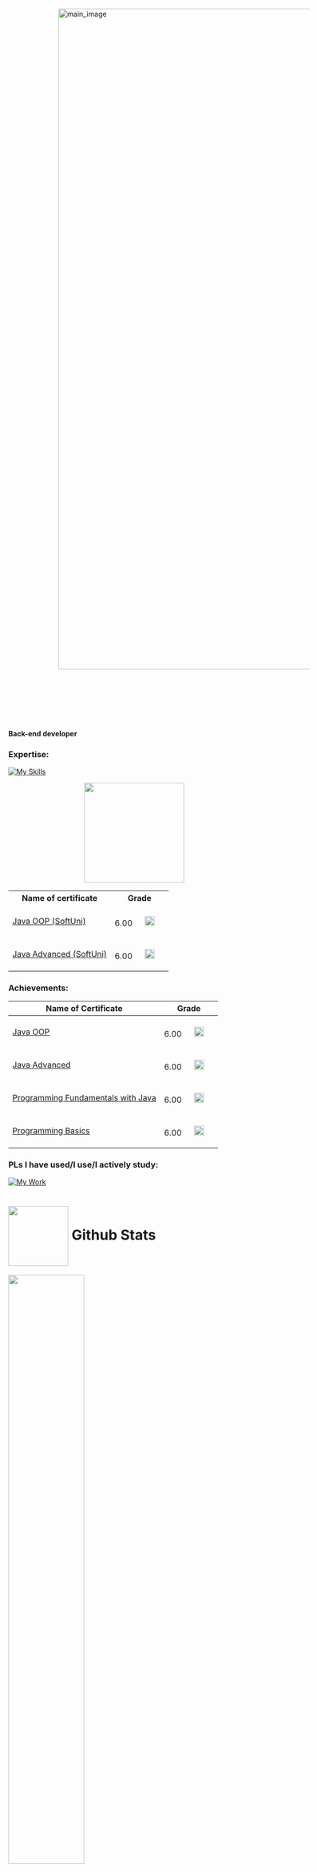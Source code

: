 <img src="https://i.ibb.co/XkDb2YqP/gh-intro-wh.png" alt="main_image" style="margin: 100px; width: 1324px;"> 

#### Back-end developer

### Expertise:  
[![My Skills](https://skillicons.dev/icons?i=c,cpp,java,cs,mysql&theme=light&perline=4)](https://skillicons.dev)

<div align="center">
    <a href="https://skillicons.dev"><img src="https://skillicons.dev/icons?i=c,cpp,java,cs,mysql&theme=light&perline=4" width="200"></a>
    <a>
    <table border="0">
        <tr>
            <th>Name of certificate</th>
            <th>Grade</th>
        </tr>
        <tr>
            <td><a href="https://softuni.bg/certificates/details/181496/a8a6284d">Java OOP (SoftUni)</a></td>
            <td>6.00 <img src="https://em-content.zobj.net/thumbs/120/apple/354/check-mark-button_2705.png" alt="image_description" style="margin: 20px; width: 20px;"></td>
        </tr>
        <tr>
            <td><a href="https://softuni.bg/certificates/details/174622/d201314a">Java Advanced (SoftUni)</a></td>
            <td>6.00 <img src="https://em-content.zobj.net/thumbs/120/apple/354/check-mark-button_2705.png" alt="image_description" style="margin: 20px; width: 20px;"></td>
        </tr>
    </table>
    </a>
</div>

### Achievements:  
| Name of Certificate  | Grade |
| ------------- | ------------- |
|  [Java OOP](https://softuni.bg/certificates/details/181496/a8a6284d) | 6.00 <img src="https://em-content.zobj.net/thumbs/120/apple/354/check-mark-button_2705.png" alt="image_description" style="margin: 20px; width: 20px;"> |
| [Java Advanced](https://softuni.bg/certificates/details/174622/d201314a) | 6.00 <img src="https://em-content.zobj.net/thumbs/120/apple/354/check-mark-button_2705.png" alt="image_description" style="margin: 20px; width: 20px;"> |
| [Programming Fundamentals with Java](https://softuni.bg/certificates/details/169306/388a139b)  | 6.00 <img src="https://em-content.zobj.net/thumbs/120/apple/354/check-mark-button_2705.png" alt="image_description" style="margin: 20px; width: 20px;"> |
| [Programming Basics](https://softuni.bg/certificates/details/108042/9a6dcaa9)  | 6.00 <img src="https://em-content.zobj.net/thumbs/120/apple/354/check-mark-button_2705.png" alt="image_description" style="margin: 20px; width: 20px;"> |
 
### PLs I have used/I use/I actively study:   
[![My Work](https://skillicons.dev/icons?i=dotnet,react,html,css,js,php&theme=light&perline=8)](https://skillicons.dev)

<div id="user-content-toc">
         <h1><img align="center" height="120" src="https://em-content.zobj.net/thumbs/120/apple/354/person-climbing_light-skin-tone_1f9d7-1f3fb_1f3fb.png"> Github Stats</h1>         
</div>

<div class='container'>
<img style="height: auto; width: 55%;" class="img" src="https://github-readme-stats.vercel.app/api?username=danikolovv&theme=dark&hide_border=false&include_all_commits=false&count_private=true" />
<img style="height: auto; width: 55%;" class="img" src="https://github-readme-streak-stats.herokuapp.com/?user=danikolovv&theme=dark&hide_border=false" />
&nbsp; 
&nbsp; 
<img style="height: auto; width: 40%;" class="img" src="https://github-readme-stats.vercel.app/api/top-langs/?username=danikolovv&theme=dark&hide_border=false&include_all_commits=false&count_private=true&layout=compact" />
<img style="height: auto; width: 97%;" class="img" src="https://github-profile-trophy.vercel.app/?username=danikolovv&theme=apprentice&no-frame=false&no-bg=true&margin-w=4" alt="trophy" />
</div>



